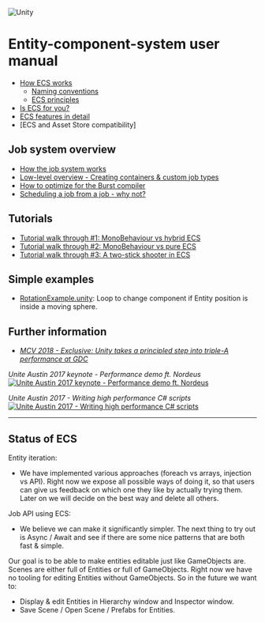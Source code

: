 ![Unity](https://unity3d.com/files/images/ogimg.jpg?1)
# Entity-component-system user manual

* [How ECS works](content/getting_started.md)
    * [Naming conventions](content/ecs_concepts.md)
    * [ECS principles](content/ecs_principles_and_vision.md)
* [Is ECS for you?](content/is_ecs_for_you.md)
* [ECS features in detail](content/ecs_in_detail.md)
* [ECS and Asset Store compatibility]

## Job system overview

* [How the job system works](content/job_system.md)
* [Low-level overview - Creating containers & custom job types](content/custom_job_types.md)
* [How to optimize for the Burst compiler](content/burst_optimization.md)
* [Scheduling a job from a job - why not?](content/scheduling_a_job_from_a_job.md)

## Tutorials

* [Tutorial walk through #1: MonoBehaviour vs hybrid ECS](content/tutorial_1.md)
* [Tutorial walk through #2: MonoBehaviour vs pure ECS](content/tutorial_2.md)
* [Tutorial walk through #3: A two-stick shooter in ECS](content/tutorial_3.md)

## Simple examples

* [RotationExample.unity](content/rotation_example.md): Loop to change component if Entity position is inside a moving sphere.

## Further information

* [*MCV 2018 - Exclusive: Unity takes a principled step into triple-A performance at GDC*](https://www.mcvuk.com/development/exclusive-unity-takes-a-principled-step-into-triple-a-performance-at-gdc)

*Unite Austin 2017 keynote - Performance demo ft. Nordeus*
[![Unite Austin 2017 keynote - Performance demo ft. Nordeus](http://img.youtube.com/vi/0969LalB7vw/0.jpg)](http://www.youtube.com/watch?v=0969LalB7vw)

*Unite Austin 2017 - Writing high performance C# scripts*
[![Unite Austin 2017 - Writing high performance C# scripts](http://img.youtube.com/vi/tGmnZdY5Y-E/0.jpg)](http://www.youtube.com/watch?v=tGmnZdY5Y-E)

---

## Status of ECS

Entity iteration:
* We have implemented various approaches (foreach vs arrays, injection vs API). Right now we expose all possible ways of doing it, so that users can give us feedback on which one they like by actually trying them. Later on we will decide on the best way and delete all others.

Job API using ECS:
* We believe we can make it significantly simpler. The next thing to try out is Async / Await and see if there are some nice patterns that are both fast & simple.

Our goal is to be able to make entities editable just like GameObjects are. Scenes are either full of Entities or full of GameObjects. Right now we have no tooling for editing Entities without GameObjects. So in the future we want to:
* Display & edit Entities in Hierarchy window and Inspector window.
* Save Scene / Open Scene / Prefabs for Entities.

